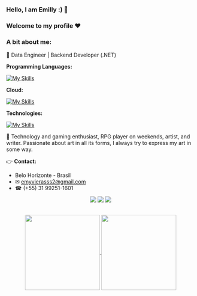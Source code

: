 ### Hello, I am Emilly :) 🦇
### Welcome to my profile ❤️

### A bit about me:
💛 Data Engineer | Backend Developer (.NET)

**Programming Languages:**

[![My Skills](https://skillicons.dev/icons?i=js,html,css,python,c#,java,kotlin,dart)](https://skillicons.dev)

**Cloud:**

[![My Skills](https://skillicons.dev/icons?i=aws,azure,sql)](https://skillicons.dev)

**Technologies:**

[![My Skills](https://skillicons.dev/icons?i=react,flutter,.net)](https://skillicons.dev)

🤍 Technology and gaming enthusiast, RPG player on weekends, artist, and writer. Passionate about art in all its forms, I always try to express my art in some way.

👉 **Contact:**
- Belo Horizonte - Brasil
- ✉ emyvierasss2@gmail.com
- ☎ (+55) 31 99251-1601

<div align="center">
  <a href="https://www.instagram.com/emm.ravier/" target="_blank"><img src="https://img.shields.io/badge/-Instagram-%23E4405F?style=for-the-badge&logo=instagram&logoColor=white" target="_blank"></a>
  <a href="https://www.linkedin.com/in/emyviera/" target="_blank"><img src="https://img.shields.io/badge/-LinkedIn-%230077B5?style=for-the-badge&logo=linkedin&logoColor=white" target="_blank"></a> 
  <a href="mailto:emyvierasss2@gmail.com"><img src="https://img.shields.io/badge/-Gmail-%23333?style=for-the-badge&logo=gmail&logoColor=white" target="_blank"></a>
</div>

##

<div align="center">
  <a href="https://github.com/anuraghazra/github-readme-stats">
    <img height=200 align="center" src="https://github-readme-stats.vercel.app/api?username=Murcegany&show_icons=true&theme=outrun&include_all_commits" />
  </a>
  <a href="https://github.com/anuraghazra/github-readme-stats">
    <img height=200 align="center" src="https://github-readme-stats.vercel.app/api/top-langs?username=Murcegany&layout=compact&langs_count=8&card_width=320&show_icons=true&theme=outrun&include_all_commits" />
  </a>
</div>

<br>
